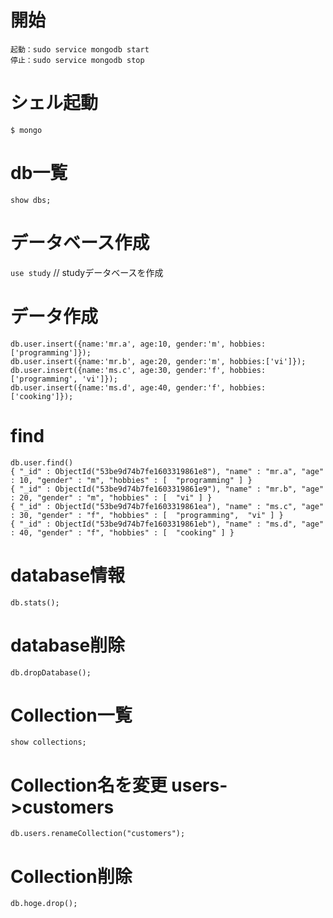 # 開始
```
起動：sudo service mongodb start
停止：sudo service mongodb stop
```

# シェル起動
`$ mongo`
# db一覧
`show dbs;`
# データベース作成
`use study` // studyデータベースを作成

# データ作成
```
db.user.insert({name:'mr.a', age:10, gender:'m', hobbies:['programming']});
db.user.insert({name:'mr.b', age:20, gender:'m', hobbies:['vi']});
db.user.insert({name:'ms.c', age:30, gender:'f', hobbies:['programming', 'vi']});
db.user.insert({name:'ms.d', age:40, gender:'f', hobbies:['cooking']});
```

# find
```
db.user.find()
{ "_id" : ObjectId("53be9d74b7fe1603319861e8"), "name" : "mr.a", "age" : 10, "gender" : "m", "hobbies" : [  "programming" ] }
{ "_id" : ObjectId("53be9d74b7fe1603319861e9"), "name" : "mr.b", "age" : 20, "gender" : "m", "hobbies" : [  "vi" ] }
{ "_id" : ObjectId("53be9d74b7fe1603319861ea"), "name" : "ms.c", "age" : 30, "gender" : "f", "hobbies" : [  "programming",  "vi" ] }
{ "_id" : ObjectId("53be9d74b7fe1603319861eb"), "name" : "ms.d", "age" : 40, "gender" : "f", "hobbies" : [  "cooking" ] }
```

# database情報
`db.stats();`
# database削除
`db.dropDatabase();`
# Collection一覧
`show collections;`
# Collection名を変更 users->customers
`db.users.renameCollection("customers");`
# Collection削除
`db.hoge.drop();`